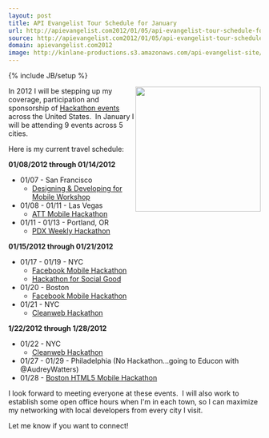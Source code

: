 ```yaml
---
layout: post
title: API Evangelist Tour Schedule for January
url: http://apievangelist.com2012/01/05/api-evangelist-tour-schedule-for-january/
source: http://apievangelist.com2012/01/05/api-evangelist-tour-schedule-for-january/
domain: apievangelist.com2012
image: http://kinlane-productions.s3.amazonaws.com/api-evangelist-site/blog/tag-cloud-hackathon.png
---
```

{% include JB/setup %}<p>
     <img src="http://kinlane-productions.s3.amazonaws.com/api-evangelist/hackathons/Hackathon-Tag-Cloud-2.png"  width="250" align="right" />
</p>
<p>
     In 2012 I will be stepping up my coverage, participation and sponsorship of <a title="hackathon events" href="http://blog.apievangelist.com/events/">Hackathon events</a> across the United States.  In January I will be attending 9 events across 5 cities.  
</p>
<p>
     Here is my current travel schedule:
</p>
<p>
     <strong>01/08/2012 through 01/14/2012</strong>
</p>
<ul>
     <li>
          01/07 - San Francisco
          <ul>
               <li>
                    <a href="http://blog.apievangelist.com/events/designing__developing_for_mobile_workshop.php">Designing &amp; Developing for Mobile Workshop</a>
               </li>
          </ul>
     </li>
     <li>
          01/08 - 01/11 - Las Vegas
          <ul>
               <li>
                    <a href="http://blog.apievangelist.com/events/att_mobile_app_hackathon_las_vegas.php">ATT Mobile Hackathon</a>
               </li>
          </ul>
     </li>
     <li>
          01/11 - 01/13 - Portland, OR
          <ul>
               <li>
                    <a href="http://blog.apievangelist.com/events/pdx_weekly_hackathon.php">PDX Weekly Hackathon</a>
               </li>
          </ul>
     </li>
</ul>
<p>
     <strong>01/15/2012 through 01/21/2012</strong>
</p>
<ul>
     <li>
          01/17 - 01/19 - NYC
          <ul>
               <li>
                    <a href="http://blog.apievangelist.com/events/facebook_mobile_hack__new_york.php">Facebook Mobile Hackathon</a>
               </li>
               <li>
                    <a href="http://blog.apievangelist.com/events/hackathon_for_social_good.php">Hackathon for Social Good</a>
               </li>
          </ul>
     </li>
     <li>
          01/20 - Boston
          <ul>
               <li>
                    <a href="http://blog.apievangelist.com/events/facebook_mobile_hack__boston.php">Facebook Mobile Hackathon</a>
               </li>
          </ul>
     </li>
     <li>
          01/21 - NYC
          <ul>
               <li>
                    <a href="http://blog.apievangelist.com/events/cleanweb_hackathon_nyc.php">Cleanweb Hackathon</a>
               </li>
          </ul>
     </li>
</ul>
<p>
     <strong>1/22/2012 through 1/28/2012</strong>
</p>
<ul>
     <li>
          01/22 - NYC
          <ul>
               <li>
                    <a href="http://blog.apievangelist.com/events/cleanweb_hackathon_nyc.php">Cleanweb Hackathon</a>
               </li>
          </ul>
     </li>
     <li>
          01/27 - 01/29 - Philadelphia (No Hackathon...going to Educon with @AudreyWatters)
     </li>
     <li>01/28 - <a href="http://blog.apievangelist.com/events/html5_mobile_apps_hackathon.php">Boston HTML5 Mobile Hackathon</a>
     </li>
</ul>
<p>
     I look forward to meeting everyone at these events.  I will also work to establish some open office hours when I'm in each town, so I can maximize my networking with local developers from every city I visit.  
</p>
<p>
     Let me know if you want to connect!
</p>
